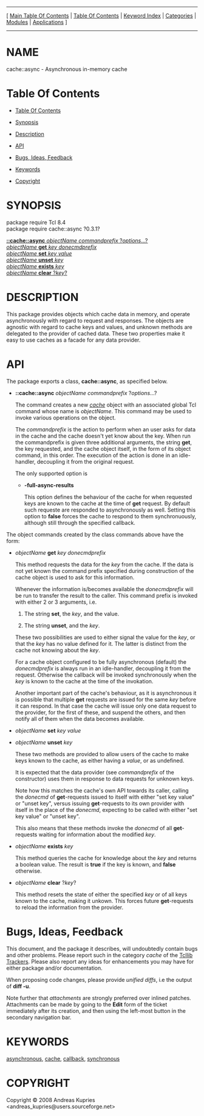 
[//000000001]: # (cache::async \- In\-memory caches)
[//000000002]: # (Generated from file 'async\.man' by tcllib/doctools with format 'markdown')
[//000000003]: # (Copyright &copy; 2008 Andreas Kupries <andreas\_kupries@users\.sourceforge\.net>)
[//000000004]: # (cache::async\(n\) 0\.3\.1 tcllib "In\-memory caches")

<hr> [ <a href="../../../../toc.md">Main Table Of Contents</a> &#124; <a
href="../../../toc.md">Table Of Contents</a> &#124; <a
href="../../../../index.md">Keyword Index</a> &#124; <a
href="../../../../toc0.md">Categories</a> &#124; <a
href="../../../../toc1.md">Modules</a> &#124; <a
href="../../../../toc2.md">Applications</a> ] <hr>

# NAME

cache::async \- Asynchronous in\-memory cache

# <a name='toc'></a>Table Of Contents

  - [Table Of Contents](#toc)

  - [Synopsis](#synopsis)

  - [Description](#section1)

  - [API](#section2)

  - [Bugs, Ideas, Feedback](#section3)

  - [Keywords](#keywords)

  - [Copyright](#copyright)

# <a name='synopsis'></a>SYNOPSIS

package require Tcl 8\.4  
package require cache::async ?0\.3\.1?  

[__::cache::async__ *objectName* *commandprefix* ?*options*\.\.\.?](#1)  
[*objectName* __get__ *key* *donecmdprefix*](#2)  
[*objectName* __set__ *key* *value*](#3)  
[*objectName* __unset__ *key*](#4)  
[*objectName* __exists__ *key*](#5)  
[*objectName* __clear__ ?*key*?](#6)  

# <a name='description'></a>DESCRIPTION

This package provides objects which cache data in memory, and operate
asynchronously with regard to request and responses\. The objects are agnostic
with regard to cache keys and values, and unknown methods are delegated to the
provider of cached data\. These two properties make it easy to use caches as a
facade for any data provider\.

# <a name='section2'></a>API

The package exports a class, __cache::async__, as specified below\.

  - <a name='1'></a>__::cache::async__ *objectName* *commandprefix* ?*options*\.\.\.?

    The command creates a new *[cache](\.\./\.\./\.\./\.\./index\.md\#cache)* object
    with an associated global Tcl command whose name is *objectName*\. This
    command may be used to invoke various operations on the object\.

    The *commandprefix* is the action to perform when an user asks for data in
    the cache and the cache doesn't yet know about the key\. When run the
    commandprefix is given three additional arguments, the string __get__,
    the key requested, and the cache object itself, in the form of its object
    command, in this order\. The execution of the action is done in an
    idle\-handler, decoupling it from the original request\.

    The only supported option is

      * __\-full\-async\-results__

        This option defines the behaviour of the cache for when requested keys
        are known to the cache at the time of __get__ request\. By default
        such requeste are responded to asynchronously as well\. Setting this
        option to __false__ forces the cache to respond to them
        synchronuously, although still through the specified callback\.

The object commands created by the class commands above have the form:

  - <a name='2'></a>*objectName* __get__ *key* *donecmdprefix*

    This method requests the data for the *key* from the cache\. If the data is
    not yet known the command prefix specified during construction of the cache
    object is used to ask for this information\.

    Whenever the information is/becomes available the *donecmdprefix* will be
    run to transfer the result to the caller\. This command prefix is invoked
    with either 2 or 3 arguments, i\.e\.

      1. The string __set__, the *key*, and the value\.

      1. The string __unset__, and the *key*\.

    These two possibilities are used to either signal the value for the *key*,
    or that the *key* has no value defined for it\. The latter is distinct from
    the cache not knowing about the *key*\.

    For a cache object configured to be fully asynchronous \(default\) the
    *donecmdprefix* is always run in an idle\-handler, decoupling it from the
    request\. Otherwise the callback will be invoked synchronously when the
    *key* is known to the cache at the time of the invokation\.

    Another important part of the cache's behaviour, as it is asynchronous it is
    possible that multiple __get__ requests are issued for the same *key*
    before it can respond\. In that case the cache will issue only one data
    request to the provider, for the first of these, and suspend the others, and
    then notify all of them when the data becomes available\.

  - <a name='3'></a>*objectName* __set__ *key* *value*

  - <a name='4'></a>*objectName* __unset__ *key*

    These two methods are provided to allow users of the cache to make keys
    known to the cache, as either having a *value*, or as undefined\.

    It is expected that the data provider \(see *commandprefix* of the
    constructor\) uses them in response to data requests for unknown keys\.

    Note how this matches the cache's own API towards its caller, calling the
    *donecmd* of __get__\-requests issued to itself with either "set key
    value" or "unset key", versus issuing __get__\-requests to its own
    provider with itself in the place of the *donecmd*, expecting to be called
    with either "set key value" or "unset key"\.

    This also means that these methods invoke the *donecmd* of all
    __get__\-requests waiting for information about the modified *key*\.

  - <a name='5'></a>*objectName* __exists__ *key*

    This method queries the cache for knowledge about the *key* and returns a
    boolean value\. The result is __true__ if the key is known, and
    __false__ otherwise\.

  - <a name='6'></a>*objectName* __clear__ ?*key*?

    This method resets the state of either the specified *key* or of all keys
    known to the cache, making it unkown\. This forces future
    __get__\-requests to reload the information from the provider\.

# <a name='section3'></a>Bugs, Ideas, Feedback

This document, and the package it describes, will undoubtedly contain bugs and
other problems\. Please report such in the category *cache* of the [Tcllib
Trackers](http://core\.tcl\.tk/tcllib/reportlist)\. Please also report any ideas
for enhancements you may have for either package and/or documentation\.

When proposing code changes, please provide *unified diffs*, i\.e the output of
__diff \-u__\.

Note further that *attachments* are strongly preferred over inlined patches\.
Attachments can be made by going to the __Edit__ form of the ticket
immediately after its creation, and then using the left\-most button in the
secondary navigation bar\.

# <a name='keywords'></a>KEYWORDS

[asynchronous](\.\./\.\./\.\./\.\./index\.md\#asynchronous),
[cache](\.\./\.\./\.\./\.\./index\.md\#cache),
[callback](\.\./\.\./\.\./\.\./index\.md\#callback),
[synchronous](\.\./\.\./\.\./\.\./index\.md\#synchronous)

# <a name='copyright'></a>COPYRIGHT

Copyright &copy; 2008 Andreas Kupries <andreas\_kupries@users\.sourceforge\.net>
